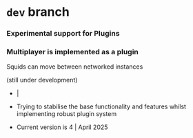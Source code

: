 # `dev` branch

### Experimental support for Plugins

### Multiplayer is implemented as a plugin
Squids can move between networked instances

(still under development)


* |



* Trying to stabilise the base functionality and features whilst implementing robust plugin system

* Current version is 4  |  April 2025
